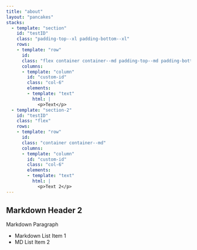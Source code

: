 ```yaml
---
title: "about"
layout: "pancakes"
stacks:
  - template: "section"
    id: "testID"
    class: "padding-top--xl padding-bottom--xl"
    rows:
    - template: "row"
      id:
      class: "flex container container--md padding-top--md padding-bottom--md"
      columns:
      - template: "column"
        id: "custom-id"
        class: "col-6"
        elements:
        - template: "text"
          html: | 
            <p>Text</p>
  - template: "section-2"
    id: "testID"
    class: "flex"
    rows:
    - template: "row"
      id:
      class: "container container--md"
      columns:
      - template: "column"
        id: "custom-id"
        class: "col-6"
        elements:
        - template: "text"
          html: | 
            <p>Text 2</p>     
---
```

## Markdown Header 2
Markdown Paragraph

* Markdown List Item 1
* MD List Item 2
